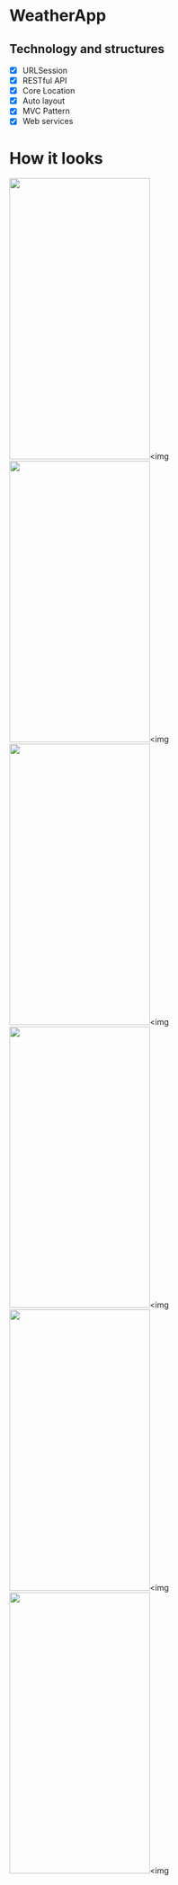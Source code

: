 #  WeatherApp

## Technology and structures

- [x] URLSession
- [X] RESTful API
- [x] Core Location 
- [x] Auto layout
- [x] MVC Pattern
- [x] Web services

# How it looks

<img src="https://user-images.githubusercontent.com/73592197/192158858-bc7d2906-7b82-4705-a0c4-6c62705a7b77.png" width="250" height="500" /><img 
 <img src="https://user-images.githubusercontent.com/73592197/192158869-bb714b02-7ce2-4dd0-9b69-dd8d547a03d3.png" width="250" height="500" /><img 
  <img src="https://user-images.githubusercontent.com/73592197/192158874-49ea8f49-e81d-4ef1-81af-c2f714590cbc.png" width="250" height="500" /><img 
 <img src="https://user-images.githubusercontent.com/73592197/192158852-f7310f65-d799-476d-b737-db3ed61150f1.png" width="250" height="500" /><img 
 <img src="https://user-images.githubusercontent.com/73592197/192158863-02bf069e-320a-42f2-84e0-077acb2903fb.png" width="250" height="500" /><img 
 <img src="https://user-images.githubusercontent.com/73592197/192158865-a5eee2ec-2eb9-4506-b45a-798c5a0ed532.png" width="250" height="500" /><img 

 

